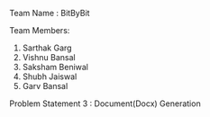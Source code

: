 Team Name : BitByBit

Team Members:
1. Sarthak Garg
2. Vishnu Bansal
3. Saksham Beniwal
4. Shubh Jaiswal
5. Garv Bansal

Problem Statement 3 : Document(Docx) Generation